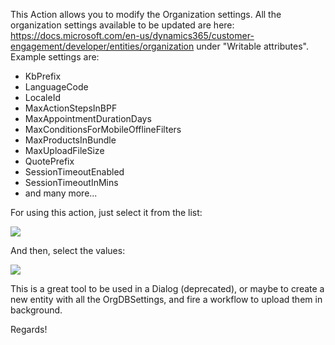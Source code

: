 This Action allows you to modify the Organization settings. 
All the organization settings available to be updated are here: https://docs.microsoft.com/en-us/dynamics365/customer-engagement/developer/entities/organization under "Writable attributes".
Example settings are: 
- KbPrefix
- LanguageCode
- LocaleId
- MaxActionStepsInBPF
- MaxAppointmentDurationDays
- MaxConditionsForMobileOfflineFilters
- MaxProductsInBundle
- MaxUploadFileSize
- QuotePrefix
- SessionTimeoutEnabled
- SessionTimeoutInMins
- and many more...

For using this action, just select it from the list:

![](OrgDBSettingsUpdate1.png)

And then, select the values:

![](OrgDBSettingsUpdate2.png)

This is a great tool to be used in a Dialog (deprecated), or maybe to create a new entity with all the OrgDBSettings, and fire a workflow to upload them in background.

Regards!
